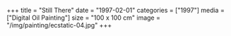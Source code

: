 +++
title = "Still There"
date = "1997-02-01"
categories = ["1997"]
media = ["Digital Oil Painting"]
size = "100 x 100 cm"
image = "/img/painting/ecstatic-04.jpg"
+++
